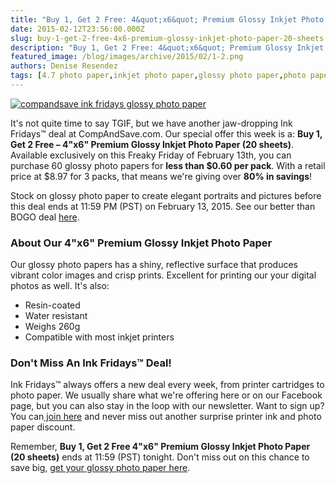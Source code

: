 ```yaml
---
title: "Buy 1, Get 2 Free: 4&quot;x6&quot; Premium Glossy Inkjet Photo Paper (20 sheets) - Ink Fridays™"
date: 2015-02-12T23:56:00.000Z
slug: buy-1-get-2-free-4x6-premium-glossy-inkjet-photo-paper-20-sheets-ink-fridays
description: "Buy 1, Get 2 Free: 4&quot;x6&quot; Premium Glossy Inkjet Photo Paper (20 sheets) - Ink Fridays™"
featured_image: /blog/images/archive/2015/02/1-2.png
authors: Denise Resendez
tags: [4.7 photo paper,inkjet photo paper,glossy photo paper,photo paper,digital photo printing]
---
```


[![compandsave ink fridays glossy photo paper](/blog/images/1.png "Buy 1, Get 2 Free: 4")](/blog/images/1.png)

It's not quite time to say TGIF, but we have another jaw-dropping Ink Fridays™ deal at CompAndSave.com. Our special offer this week is a: **Buy 1, Get 2 Free – 4"x6" Premium Glossy Inkjet Photo Paper (20 sheets)**. Available exclusively on this Freaky Friday of February 13th, you can purchase 60 glossy photo papers for **less than $0.60 per pack**. With a retail price at $8.97 for 3 packs, that means we're giving over **80% in savings**! 

Stock on glossy photo paper to create elegant portraits and pictures before this deal ends at 11:59 PM (PST) on February 13, 2015\. See our better than BOGO deal [here](https://www.compandsave.com/ink-fridays). 

### About Our 4"x6" Premium Glossy Inkjet Photo Paper

Our glossy photo papers has a shiny, reflective surface that produces vibrant color images and crisp prints. Excellent for printing our your digital photos as well. It's also:

* Resin-coated
* Water resistant
* Weighs 260g
* Compatible with most inkjet printers

###  Don't Miss An Ink Fridays™ Deal!

Ink Fridays™ always offers a new deal every week, from printer cartridges to photo paper. We usually share what we're offering here or on our Facebook page, but you can also stay in the loop with our newsletter. Want to sign up? You can[ join here](https://www.compandsave.com/ink-fridays) and never miss out another surprise printer ink and photo paper discount.

Remember, **Buy 1, Get 2 Free 4"x6" Premium Glossy Inkjet Photo Paper (20 sheets)** ends at 11:59 (PST) tonight. Don't miss out on this chance to save big, [get your glossy photo paper here](https://www.compandsave.com/ink-fridays).
